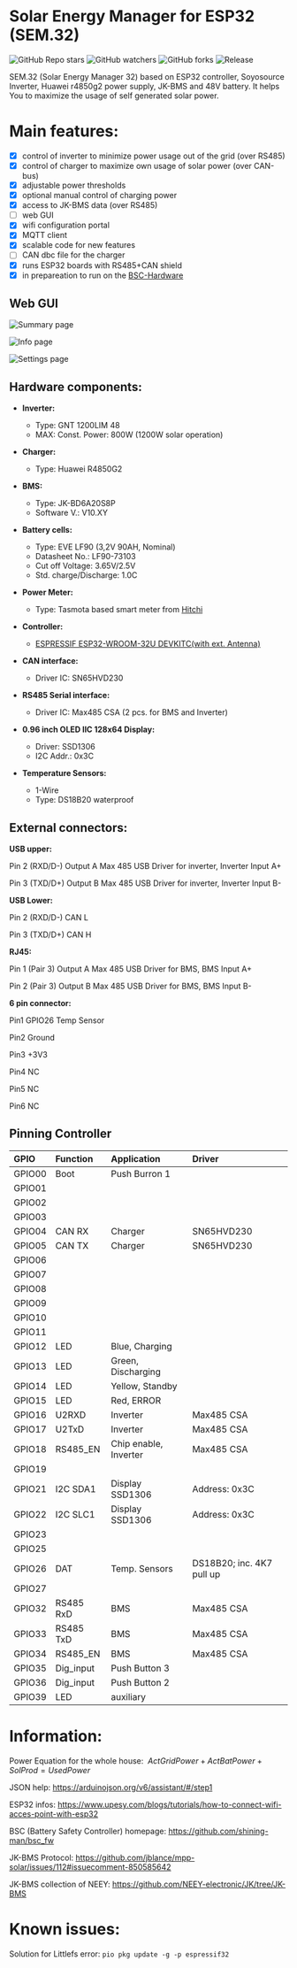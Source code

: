 # Solar Energy Manager for ESP32 (SEM.32)
![GitHub Repo stars](https://img.shields.io/github/stars/gropi75/ESP32_r4850g2?style=plastic)
![GitHub watchers](https://img.shields.io/github/watchers/gropi75/ESP32_r4850g2?style=plastic)
![GitHub forks](https://img.shields.io/github/forks/gropi75/ESP32_r4850g2?style=plastic)
![Release](https://img.shields.io/github/v/release/gropi75/ESP32_r4850g2?include_prereleases)

SEM.32 (Solar Energy Manager 32) based on ESP32 controller, Soyosource Inverter, Huawei r4850g2 power supply, JK-BMS and 48V battery. It helps You to maximize the usage of self generated solar power.



# Main features:
- [x] control of inverter to minimize power usage out of the grid (over RS485)
- [x] control of charger to maximize own usage of solar power (over CAN-bus)
- [x] adjustable power thresholds
- [x] optional manual control of charging power
- [x] access to JK-BMS data (over RS485)
- [ ] web GUI
- [x] wifi configuration portal
- [x] MQTT client
- [x] scalable code for new features
- [ ] CAN dbc file for the charger
- [x] runs ESP32 boards with RS485+CAN shield
- [x] in prepareation to run on the [BSC-Hardware](https://github.com/shining-man/bsc_hw)

## Web GUI

![Summary page](https://github.com/gropi75/ESP32_r4850g2/blob/main/components/Screenshot_GUI_Status.jpg)

![Info page](https://github.com/gropi75/ESP32_r4850g2/blob/main/components/Screenshot_GUI_Info.jpg)

![Settings page](https://github.com/gropi75/ESP32_r4850g2/blob/main/components/Screenshot_GUI_Settings.jpg)


## Hardware components:

- **Inverter:**
  - Type: GNT 1200LIM 48
  - MAX: Const. Power: 800W (1200W solar operation)
- **Charger:**
  - Type: Huawei R4850G2
- **BMS:**
  - Type: JK-BD6A20S8P
  - Software V.: V10.XY
- **Battery cells:**
  - Type: EVE LF90 (3,2V 90AH, Nominal)
  - Datasheet No.: LF90-73103
  - Cut off Voltage: 3.65V/2.5V
  - Std. charge/Discharge: 1.0C
- **Power Meter:**
  - Type: Tasmota based smart meter from [Hitchi](https://www.photovoltaikforum.com/thread/173032-lesekopf-bei-heise-getestet/)


- **Controller:**
  - [ESPRESSIF ESP32-WROOM-32U DEVKITC(with ext. Antenna)](https://docs.espressif.com/projects/esp-idf/en/latest/esp32/hw-reference/esp32/get-started-devkitc.html)
- **CAN interface:**
  - Driver IC: SN65HVD230
- **RS485 Serial interface:**
  - Driver IC: Max485 CSA (2 pcs. for BMS and Inverter)
- **0.96 inch OLED IIC 128x64 Display:**
  - Driver: SSD1306
  - I2C Addr.: 0x3C
- **Temperature Sensors:**
  - 1-Wire
  - Type: DS18B20 waterproof

## External connectors:

**USB upper:**

Pin 2 (RXD/D-) Output A Max 485 USB Driver for inverter, Inverter Input A+

Pin 3 (TXD/D+) Output B Max 485 USB Driver for inverter, Inverter Input B-

**USB Lower:**

Pin 2 (RXD/D-) CAN L

Pin 3 (TXD/D+) CAN H

**RJ45:**

Pin 1 (Pair 3) Output A Max 485 USB Driver for BMS, BMS Input A+

Pin 2 (Pair 3) Output B Max 485 USB Driver for BMS, BMS Input B-

**6 pin connector:**

Pin1 GPIO26 Temp Sensor

Pin2 Ground

Pin3 +3V3

Pin4 NC

Pin5 NC

Pin6 NC

## Pinning Controller

| GPIO   | Function  | Application           | Driver                    |
| :----- | :-------- | :-------------------- | :------------------------ |
| GPIO00 | Boot      | Push Burron 1         |                           |
| GPIO01 |           |                       |                           |
| GPIO02 |           |                       |                           |
| GPIO03 |           |                       |                           |
| GPIO04 | CAN RX    | Charger               | SN65HVD230                |
| GPIO05 | CAN TX    | Charger               | SN65HVD230                |
| GPIO06 |           |                       |                           |
| GPIO07 |           |                       |                           |
| GPIO08 |           |                       |                           |
| GPIO09 |           |                       |                           |
| GPIO10 |           |                       |                           |
| GPIO11 |           |                       |                           |
| GPIO12 | LED       | Blue, Charging        |                           |
| GPIO13 | LED       | Green, Discharging    |                           |
| GPIO14 | LED       | Yellow, Standby       |                           |
| GPIO15 | LED       | Red, ERROR            |                           |
| GPIO16 | U2RXD     | Inverter              | Max485 CSA                |
| GPIO17 | U2TxD     | Inverter              | Max485 CSA                |
| GPIO18 | RS485_EN  | Chip enable, Inverter | Max485 CSA                |
| GPIO19 |           |                       |                           |
| GPIO21 | I2C SDA1  | Display SSD1306       | Address: 0x3C             |
| GPIO22 | I2C SLC1  | Display SSD1306       | Address: 0x3C             |
| GPIO23 |           |                       |                           |
| GPIO25 |           |                       |                           |
| GPIO26 | DAT       | Temp. Sensors         | DS18B20; inc. 4K7 pull up |
| GPIO27 |           |                       |                           |
| GPIO32 | RS485 RxD | BMS                   | Max485 CSA                |
| GPIO33 | RS485 TxD | BMS                   | Max485 CSA                |
| GPIO34 | RS485_EN  | BMS                   | Max485 CSA                |
| GPIO35 | Dig_input | Push Button 3         |                           |
| GPIO36 | Dig_input | Push Button 2         |                           |
| GPIO39 | LED       | auxiliary             |                           |

# Information:

Power Equation for the whole house: $\ ActGridPower + ActBatPower + SolProd = Used Power$

JSON help: https://arduinojson.org/v6/assistant/#/step1

ESP32 infos: https://www.upesy.com/blogs/tutorials/how-to-connect-wifi-acces-point-with-esp32

BSC (Battery Safety Controller) homepage: https://github.com/shining-man/bsc_fw

JK-BMS Protocol: https://github.com/jblance/mpp-solar/issues/112#issuecomment-850585642

JK-BMS collection of NEEY: https://github.com/NEEY-electronic/JK/tree/JK-BMS

# Known issues:

Solution for Littlefs error: `pio pkg update -g -p espressif32`

